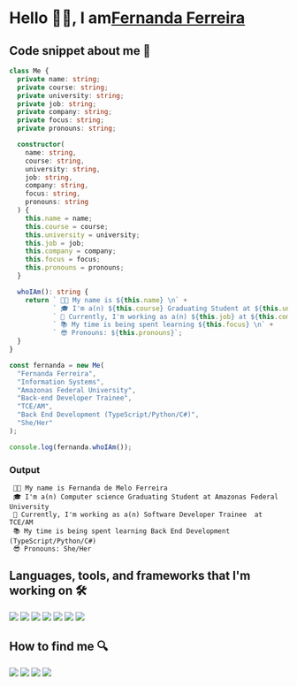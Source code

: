 # Hello  👋🏼, I am[Fernanda Ferreira](https://www.linkedin.com/in/fernandaferreira/)

## Code snippet about me 🤗
```typescript
class Me {
  private name: string;
  private course: string;
  private university: string;
  private job: string;
  private company: string;
  private focus: string;
  private pronouns: string;

  constructor(
    name: string,
    course: string,
    university: string,
    job: string,
    company: string,
    focus: string,
    pronouns: string
  ) {
    this.name = name;
    this.course = course;
    this.university = university;
    this.job = job;
    this.company = company;
    this.focus = focus;
    this.pronouns = pronouns;
  }

  whoIAm(): string {
    return ` 👩‍💻 My name is ${this.name} \n` +
           ` 🎓 I'm a(n) ${this.course} Graduating Student at ${this.university} \n` +
           ` 💼 Currently, I'm working as a(n) ${this.job} at ${this.company} \n` +
           ` 📚 My time is being spent learning ${this.focus} \n` +
           ` 😎 Pronouns: ${this.pronouns}`;
  }
}

const fernanda = new Me(
  "Fernanda Ferreira",
  "Information Systems",
  "Amazonas Federal University",
  "Back-end Developer Trainee",
  "TCE/AM",
  "Back End Development (TypeScript/Python/C#)",
  "She/Her"
);

console.log(fernanda.whoIAm());

```
### Output
```
 👩‍💻 My name is Fernanda de Melo Ferreira 
 🎓 I'm a(n) Computer science Graduating Student at Amazonas Federal University 
 💼 Currently, I'm working as a(n) Software Developer Trainee  at TCE/AM 
 📚 My time is being spent learning Back End Development (TypeScript/Python/C#) 
 😎 Pronouns: She/Her

```

## Languages, tools, and frameworks that I'm working on 🛠
 <div style="display: inline_block">
  <a href="https://www.javascript.com/"><img src="https://img.shields.io/badge/JavaScript-F7DF1E?style=for-the-badge&logo=javascript&logoColor=black"></a>
  <a href="https://www.typescriptlang.org/"><img src="https://img.shields.io/badge/TypeScript-3178C6?style=for-the-badge&logo=typescript&logoColor=white"></a>
  <a href="https://www.python.org/"><img src="https://img.shields.io/badge/Python-3776AB?style=for-the-badge&logo=python&logoColor=white"></a>
  <a href="https://sequelize.org/"><img src="https://img.shields.io/badge/Sequelize-52B0E7?style=for-the-badge&logo=sequelize&logoColor=white"></a>
  <a href="https://www.docker.com/"><img src="https://img.shields.io/badge/Docker-2496ED?style=for-the-badge&logo=docker&logoColor=white"></a>
  <a href="https://powerbi.microsoft.com/"><img src="https://img.shields.io/badge/Power%20BI-F2C811?style=for-the-badge&logo=power-bi&logoColor=black"></a>
  <a href="https://git-scm.com/"><img src="https://img.shields.io/badge/Git-F05032?style=for-the-badge&logo=git&logoColor=white"></a>
 </div>


## How to find me 🔍
<div> 
  <a href="mailto:fernandameloferr@gmail.com"><img src="https://img.shields.io/badge/-Gmail-%23333?style=for-the-badge&logo=gmail&logoColor=white" target="_blank"></a>
  <a href="https://www.linkedin.com/in/fernandacodes" target="_blank"><img src="https://img.shields.io/badge/-LinkedIn-%230077B5?style=for-the-badge&logo=linkedin&logoColor=white" target="_blank"></a>
  <a href="https://instagram.com/fernandacodes__" target="_blank"><img src="https://img.shields.io/badge/-Instagram-%23E4405F?style=for-the-badge&logo=instagram&logoColor=white" target="_blank"></a>
  <a href="https://twitter.com/fernandacodes_" target="_blank"><img src="https://img.shields.io/badge/Twitter-1DA1F2?style=for-the-badge&logo=twitter&logoColor=white" target="_blank"></a>
</div>
